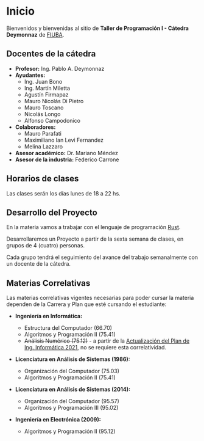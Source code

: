 # Inicio

Bienvenidos y bienvenidas al sitio de **Taller de Programación I - Cátedra Deymonnaz** de [FIUBA](http://www.fi.uba.ar/).


## Docentes de la cátedra
- **Profesor:** Ing. Pablo A. Deymonnaz
- **Ayudantes:**
  - Ing. Juan Bono
  - Ing. Martín Miletta
  - Agustín Firmapaz
  - Mauro Nicolás Di Pietro
  - Mauro Toscano
  - Nicolás Longo
  - Alfonso Campodonico
- **Colaboradores:**
  - Mauro Parafati
  - Maximiliano Ian Levi Fernandez
  - Melina Lazzaro
- **Asesor académico:** Dr. Mariano Méndez
- **Asesor de la industria:** Federico Carrone

## Horarios de clases

Las clases serán los días lunes de 18 a 22 hs.

## Desarrollo del Proyecto

En la materia vamos a trabajar con el lenguaje de programación [Rust](https://www.rust-lang.org/).

Desarrollaremos un Proyecto a partir de la sexta semana de clases, en grupos de 4 (cuatro) personas.

Cada grupo tendrá el seguimiento del avance del trabajo semanalmente con un docente de la cátedra.

## Materias Correlativas

Las materias correlativas vigentes necesarias para poder cursar la materia dependen de la Carrera y Plan que esté cursando el estudiante:

- **Ingeniería en Informática:**

  - Estructura del Computador (66.70)
  - Algoritmos y Programación II (75.41)
  - ~~Análisis Numérico (75.12)~~ - a partir de la [Actualización del Plan de Ing. Informática 2021](http://www.fi.uba.ar/sites/default/files/DETALLE%20ACTUALIZACI%C3%93N%20PLAN%20ING.%20EN%20INFORM%C3%81TICA.pdf), no se requiere esta correlatividad.

- **Licenciatura en Análisis de Sistemas (1986):**

  - Organización del Computador (75.03)
  - Algoritmos y Programación II (75.41)

- **Licenciatura en Análisis de Sistemas (2014):**

  - Organización del Computador (95.57)
  - Algoritmos y Programación III (95.02)

- **Ingeniería en Electrónica (2009):**
  - Algoritmos y Programación II (95.12)
